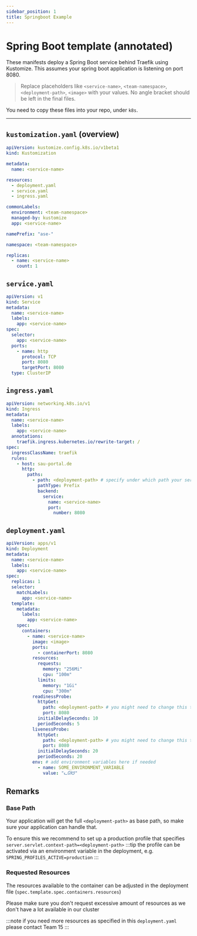 ```yaml
---
sidebar_position: 1
title: Springboot Example
---
```


# Spring Boot template (annotated)

These manifests deploy a Spring Boot service behind Traefik using Kustomize. This assumes your spring boot application is listening on port 8080.

> Replace placeholders like `<service-name>`, `<team-namespace>`, `<deployment-path>`, `<image>` with your values. No angle bracket should be left in the final files.

You need to copy these files into your repo, under `k8s`.

---

## `kustomization.yaml` (overview)

```yaml title="kustomization.yaml"
apiVersion: kustomize.config.k8s.io/v1beta1
kind: Kustomization

metadata:
  name: <service-name>

resources:
  - deployment.yaml
  - service.yaml
  - ingress.yaml

commonLabels:
  environment: <team-namespace>
  managed-by: kustomize
  app: <service-name>

namePrefix: "ase-"

namespace: <team-namespace>

replicas:
  - name: <service-name>
    count: 1
```

## `service.yaml`

```yaml title="service.yaml"
apiVersion: v1
kind: Service
metadata:
  name: <service-name>
  labels:
    app: <service-name>
spec:
  selector:
    app: <service-name>
  ports:
    - name: http
      protocol: TCP
      port: 8080
      targetPort: 8080
  type: ClusterIP
```

## `ingress.yaml`

```yaml title="ingress.yaml"
apiVersion: networking.k8s.io/v1
kind: Ingress
metadata:
  name: <service-name>
  labels:
    app: <service-name>
  annotations:
    traefik.ingress.kubernetes.io/rewrite-target: /
spec:
  ingressClassName: traefik
  rules:
    - host: sau-portal.de
      http:
        paths:
          - path: <deployment-path> # specify under which path your service should be reachable
            pathType: Prefix
            backend:
              service:
                name: <service-name>
                port:
                  number: 8080
```

## `deployment.yaml`

```yaml title="deployment.yaml"
apiVersion: apps/v1
kind: Deployment
metadata:
  name: <service-name>
  labels:
    app: <service-name>
spec:
  replicas: 1
  selector:
    matchLabels:
      app: <service-name>
  template:
    metadata:
      labels:
        app: <service-name>
    spec:
      containers:
        - name: <service-name>
          image: <image>
          ports:
            - containerPort: 8080
          resources:
            requests:
              memory: "256Mi"
              cpu: "100m"
            limits:
              memory: "1Gi"
              cpu: "300m"
          readinessProbe:
            httpGet:
              path: <deployment-path> # you might need to change this to a health endpoint of your application
              port: 8080
            initialDelaySeconds: 10
            periodSeconds: 5
          livenessProbe:
            httpGet:
              path: <deployment-path> # you might need to change this to a health endpoint of your application
              port: 8080
            initialDelaySeconds: 20
            periodSeconds: 20
          env: # add environment variables here if needed
            - name: SOME_ENVIRONMENT_VARIABLE
              value: "ᓚᘏᗢ"
```

## Remarks

### Base Path

Your application will get the full `<deployment-path>` as base path, so make sure your application can handle that.

To ensure this we recommend to set up a production profile that specifies `server.servlet.context-path=<deployment-path>`
:::tip
the profile can be activated via an environment variable in the deployment, e.g. `SPRING_PROFILES_ACTIVE=production`
:::

### Requested Resources

The resources available to the container can be adjusted in the deployment file (`spec.template.spec.containers.resources`)

Please make sure you don't request excessive amount of resources as we don't have a lot available in our cluster

:::note
if you need more resources as specified in this `deployment.yaml` please contact Team 15
:::
